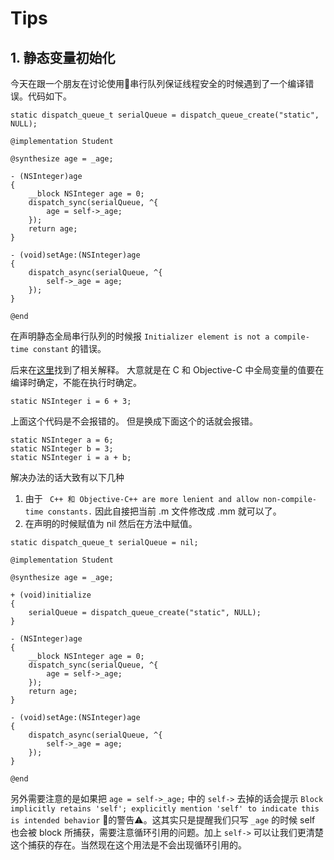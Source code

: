# Tips
## 1. 静态变量初始化
今天在跟一个朋友在讨论使用串行队列保证线程安全的时候遇到了一个编译错误。代码如下。

```
static dispatch_queue_t serialQueue = dispatch_queue_create("static", NULL);

@implementation Student

@synthesize age = _age;

- (NSInteger)age
{
    __block NSInteger age = 0;
    dispatch_sync(serialQueue, ^{
        age = self->_age;
    });
    return age;
}

- (void)setAge:(NSInteger)age
{
    dispatch_async(serialQueue, ^{
        self->_age = age;
    });
}

@end
```
在声明静态全局串行队列的时候报 `Initializer element is not a compile-time constant` 的错误。

后来在[这里](https://stackoverflow.com/questions/12304740/initializer-element-is-not-a-compile-time-constant-why)找到了相关解释。
大意就是在 C 和 Objective-C 中全局变量的值要在编译时确定，不能在执行时确定。

```
static NSInteger i = 6 + 3;
```
上面这个代码是不会报错的。
但是换成下面这个的话就会报错。
```
static NSInteger a = 6;
static NSInteger b = 3;
static NSInteger i = a + b;
```

解决办法的话大致有以下几种
1. 由于 ` C++ 和 Objective-C++ are more lenient and allow non-compile-time constants.` 因此自接把当前 .m 文件修改成 .mm 就可以了。
2. 在声明的时候赋值为 nil 然后在方法中赋值。

```
static dispatch_queue_t serialQueue = nil;

@implementation Student

@synthesize age = _age;

+ (void)initialize
{
    serialQueue = dispatch_queue_create("static", NULL);
}

- (NSInteger)age
{
    __block NSInteger age = 0;
    dispatch_sync(serialQueue, ^{
        age = self->_age;
    });
    return age;
}

- (void)setAge:(NSInteger)age
{
    dispatch_async(serialQueue, ^{
        self->_age = age;
    });
}

@end
```

另外需要注意的是如果把 `age = self->_age;` 中的 `self->` 去掉的话会提示 `Block implicitly retains 'self'; explicitly mention 'self' to indicate this is intended behavior` 的警告⚠️。这其实只是提醒我们只写 `_age` 的时候 self 也会被 block 所捕获，需要注意循环引用的问题。加上 `self->` 可以让我们更清楚这个捕获的存在。当然现在这个用法是不会出现循环引用的。